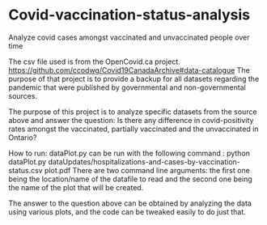 # Covid-vaccination-status-analysis
Analyze covid cases amongst vaccinated and unvaccinated people over time


The csv file used is from the OpenCovid.ca project. 
https://github.com/ccodwg/Covid19CanadaArchive#data-catalogue
The purpose of that project is to provide a backup for all datasets regarding the pandemic that were published by governmental and non-governmental sources.


The purpose of this project is to analyze specific datasets from the source above and answer the question:
Is there any difference in covid-positivity rates amongst the vaccinated, partially vaccinated and the unvaccinated in Ontario?


How to run:
dataPlot.py can be run with the following command : python dataPlot.py dataUpdates/hospitalizations-and-cases-by-vaccination-status.csv plot.pdf
There are two command line arguments: the first one being the location/name of the datafile to read and the second one being the name of the plot that will be created.

The answer to the question above can be obtained by analyzing the data using various plots, and the code can be tweaked easily to do just that.
